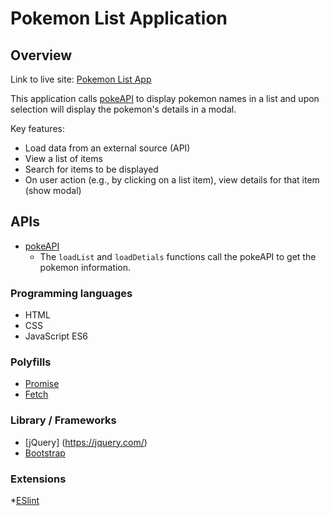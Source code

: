 # Pokemon List Application

## Overview

Link to live site: [Pokemon List App](https://mikkobelly.github.io/js-app/#)

This application calls [pokeAPI](https://pokeapi.co) to display pokemon names in a list and upon selection will display the pokemon's details in a modal. 

Key features:
- Load data from an external source (API)
- View a list of items
- Search for items to be displayed
- On user action (e.g., by clicking on a list item), view details for that item (show modal)


## APIs 

* [pokeAPI](https://pokeapi.co)
    * The `loadList` and `loadDetials` functions call the pokeAPI to get the pokemon information.

### Programming languages
* HTML
* CSS
* JavaScript ES6

### Polyfills 
* [Promise](https://raw.githubusercontent.com/taylorhakes/promise-polyfill/master/dist/polyfill.min.js)
* [Fetch](https://github.com/github/fetch)

### Library / Frameworks 
* [jQuery] (https://jquery.com/)
* [Bootstrap](https://getbootstrap.com/)

### Extensions
*[ESlint](https://marketplace.visualstudio.com/items?itemName=dbaeumer.vscode-eslint)
